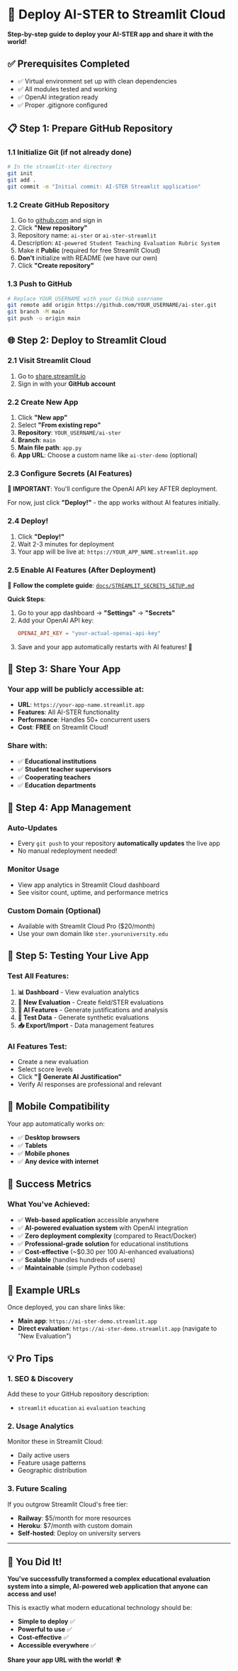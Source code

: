 # 🚀 Deploy AI-STER to Streamlit Cloud

**Step-by-step guide to deploy your AI-STER app and share it with the world!**

## ✅ **Prerequisites Completed**
- ✅ Virtual environment set up with clean dependencies
- ✅ All modules tested and working
- ✅ OpenAI integration ready
- ✅ Proper .gitignore configured

## 📋 **Step 1: Prepare GitHub Repository**

### 1.1 Initialize Git (if not already done)
```bash
# In the streamlit-ster directory
git init
git add .
git commit -m "Initial commit: AI-STER Streamlit application"
```

### 1.2 Create GitHub Repository
1. Go to [github.com](https://github.com) and sign in
2. Click **"New repository"**
3. Repository name: `ai-ster` or `ai-ster-streamlit`
4. Description: `AI-powered Student Teaching Evaluation Rubric System`
5. Make it **Public** (required for free Streamlit Cloud)
6. **Don't** initialize with README (we have our own)
7. Click **"Create repository"**

### 1.3 Push to GitHub
```bash
# Replace YOUR_USERNAME with your GitHub username
git remote add origin https://github.com/YOUR_USERNAME/ai-ster.git
git branch -M main
git push -u origin main
```

## 🌐 **Step 2: Deploy to Streamlit Cloud**

### 2.1 Visit Streamlit Cloud
1. Go to [share.streamlit.io](https://share.streamlit.io)
2. Sign in with your **GitHub account**

### 2.2 Create New App
1. Click **"New app"**
2. Select **"From existing repo"**
3. **Repository**: `YOUR_USERNAME/ai-ster`
4. **Branch**: `main`
5. **Main file path**: `app.py`
6. **App URL**: Choose a custom name like `ai-ster-demo` (optional)

### 2.3 Configure Secrets (AI Features)
**🔐 IMPORTANT**: You'll configure the OpenAI API key AFTER deployment.

For now, just click **"Deploy!"** - the app works without AI features initially.

### 2.4 Deploy!
1. Click **"Deploy!"**
2. Wait 2-3 minutes for deployment
3. Your app will be live at: `https://YOUR_APP_NAME.streamlit.app`

### 2.5 Enable AI Features (After Deployment)
📖 **Follow the complete guide**: [`docs/STREAMLIT_SECRETS_SETUP.md`](STREAMLIT_SECRETS_SETUP.md)

**Quick Steps**:
1. Go to your app dashboard → **"Settings"** → **"Secrets"**
2. Add your OpenAI API key:
   ```toml
   OPENAI_API_KEY = "your-actual-openai-api-key"
   ```
3. Save and your app automatically restarts with AI features! 🤖

## 🎉 **Step 3: Share Your App**

### Your app will be publicly accessible at:
- **URL**: `https://your-app-name.streamlit.app`
- **Features**: All AI-STER functionality
- **Performance**: Handles 50+ concurrent users
- **Cost**: **FREE** on Streamlit Cloud!

### Share with:
- ✅ **Educational institutions**
- ✅ **Student teacher supervisors**
- ✅ **Cooperating teachers**
- ✅ **Education departments**

## 🔧 **Step 4: App Management**

### Auto-Updates
- Every `git push` to your repository **automatically updates** the live app
- No manual redeployment needed!

### Monitor Usage
- View app analytics in Streamlit Cloud dashboard
- See visitor count, uptime, and performance metrics

### Custom Domain (Optional)
- Available with Streamlit Cloud Pro ($20/month)
- Use your own domain like `ster.youruniversity.edu`

## 🧪 **Step 5: Testing Your Live App**

### Test All Features:
1. **📊 Dashboard** - View evaluation analytics
2. **📝 New Evaluation** - Create field/STER evaluations
3. **🤖 AI Features** - Generate justifications and analysis
4. **🧪 Test Data** - Generate synthetic evaluations
5. **📥 Export/Import** - Data management features

### AI Features Test:
- Create a new evaluation
- Select score levels
- Click **"🤖 Generate AI Justification"**
- Verify AI responses are professional and relevant

## 📱 **Mobile Compatibility**
Your app automatically works on:
- ✅ **Desktop browsers**
- ✅ **Tablets**
- ✅ **Mobile phones**
- ✅ **Any device with internet**

## 🚀 **Success Metrics**

### What You've Achieved:
- ✅ **Web-based application** accessible anywhere
- ✅ **AI-powered evaluation system** with OpenAI integration
- ✅ **Zero deployment complexity** (compared to React/Docker)
- ✅ **Professional-grade solution** for educational institutions
- ✅ **Cost-effective** (~$0.30 per 100 AI-enhanced evaluations)
- ✅ **Scalable** (handles hundreds of users)
- ✅ **Maintainable** (simple Python codebase)

## 🔗 **Example URLs**

Once deployed, you can share links like:
- **Main app**: `https://ai-ster-demo.streamlit.app`
- **Direct evaluation**: `https://ai-ster-demo.streamlit.app` (navigate to "New Evaluation")

## 💡 **Pro Tips**

### 1. SEO & Discovery
Add these to your GitHub repository description:
- `streamlit` `education` `ai` `evaluation` `teaching`

### 2. Usage Analytics
Monitor these in Streamlit Cloud:
- Daily active users
- Feature usage patterns
- Geographic distribution

### 3. Future Scaling
If you outgrow Streamlit Cloud's free tier:
- **Railway**: $5/month for more resources
- **Heroku**: $7/month with custom domain
- **Self-hosted**: Deploy on university servers

---

## 🎯 **You Did It!**

**You've successfully transformed a complex educational evaluation system into a simple, AI-powered web application that anyone can access and use!**

This is exactly what modern educational technology should be:
- **Simple to deploy** ✅
- **Powerful to use** ✅
- **Cost-effective** ✅
- **Accessible everywhere** ✅

**Share your app URL with the world!** 🌍 